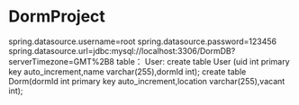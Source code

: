 # DormProject
spring.datasource.username=root
spring.datasource.password=123456
spring.datasource.url=jdbc:mysql://localhost:3306/DormDB?serverTimezone=GMT%2B8
table：
User:
create table User (uid int primary key auto_increment,name varchar(255),dormId int);
create table Dorm(dormId int primary key auto_increment,location varchar(255),vacant int);
